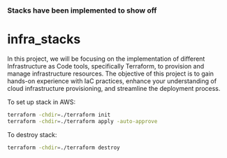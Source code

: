 ### Stacks have been implemented to show off 

# infra_stacks
In this project, we will be focusing on the implementation of different Infrastructure as Code tools, 
specifically Terraform, to provision and manage infrastructure resources. 
The objective of this project is to gain hands-on experience with IaC practices, 
enhance your understanding of cloud infrastructure provisioning, and streamline the deployment process.

To set up stack in AWS:
```bash
terraform -chdir=./terraform init
terraform -chdir=./terraform apply -auto-approve
```

To destroy stack:
```bash
terraform -chdir=./terraform destroy 
```

